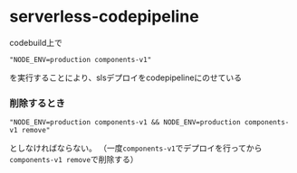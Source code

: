 # serverless-codepipeline

codebuild上で

```
"NODE_ENV=production components-v1"
```

を実行することにより、slsデプロイをcodepipelineにのせている

### 削除するとき

```
"NODE_ENV=production components-v1 && NODE_ENV=production components-v1 remove"
```
としなければならない。
（一度`components-v1`でデプロイを行ってから`components-v1 remove`で削除する）
